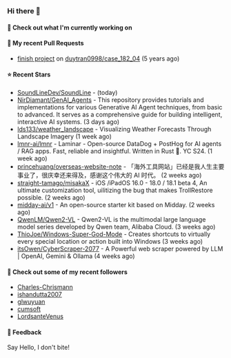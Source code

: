 ### Hi there 👋

#### 👷 Check out what I'm currently working on

#### 🔨 My recent Pull Requests

- [finish project](https://github.com/duytran0998/case_182_04/pull/1) on [duytran0998/case_182_04](https://github.com/duytran0998/case_182_04) (5 years ago)

#### ⭐ Recent Stars

- [SoundLineDev/SoundLine](https://github.com/SoundLineDev/SoundLine) -  (today)
- [NirDiamant/GenAI_Agents](https://github.com/NirDiamant/GenAI_Agents) - This repository provides tutorials and implementations for various Generative AI Agent techniques, from basic to advanced. It serves as a comprehensive guide for building intelligent, interactive AI systems. (3 days ago)
- [lds133/weather_landscape](https://github.com/lds133/weather_landscape) - Visualizing Weather Forecasts Through Landscape Imagery (1 week ago)
- [lmnr-ai/lmnr](https://github.com/lmnr-ai/lmnr) - Laminar - Open-source DataDog &#43; PostHog for AI agents / RAG apps. Fast, reliable and insightful. Written in Rust 🦀. YC S24. (1 week ago)
- [princehuang/overseas-website-note](https://github.com/princehuang/overseas-website-note) - 「海外工具网站」已经是我人生主要事业了，很庆幸还来得及，感谢这个伟大的 AI 时代。 (2 weeks ago)
- [straight-tamago/misakaX](https://github.com/straight-tamago/misakaX) - iOS /iPadOS 16.0 - 18.0 / 18.1 beta 4, An ultimate customization tool, uilitizing the bug that makes TrollRestore possible. (2 weeks ago)
- [midday-ai/v1](https://github.com/midday-ai/v1) - An open-source starter kit based on Midday. (2 weeks ago)
- [QwenLM/Qwen2-VL](https://github.com/QwenLM/Qwen2-VL) - Qwen2-VL is the multimodal large language model series developed by Qwen team, Alibaba Cloud. (3 weeks ago)
- [ThioJoe/Windows-Super-God-Mode](https://github.com/ThioJoe/Windows-Super-God-Mode) - Creates shortcuts to virtually every special location or action built into Windows (3 weeks ago)
- [itsOwen/CyberScraper-2077](https://github.com/itsOwen/CyberScraper-2077) - A Powerful web scraper powered by LLM | OpenAI, Gemini &amp; Ollama (4 weeks ago)

#### 👯 Check out some of my recent followers

- [Charles-Chrismann](https://github.com/Charles-Chrismann)
- [ishandutta2007](https://github.com/ishandutta2007)
- [glwuyuan](https://github.com/glwuyuan)
- [cumsoft](https://github.com/cumsoft)
- [LordsanteVenus](https://github.com/LordsanteVenus)

#### 💬 Feedback

Say Hello, I don't bite!